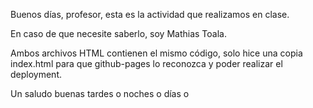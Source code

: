 Buenos días, profesor, esta es la actividad que realizamos en clase.

En caso de que necesite saberlo, soy Mathias Toala.

Ambos archivos HTML contienen el mismo código, solo hice una copia index.html para que github-pages lo reconozca y poder realizar el deployment.

Un saludo buenas tardes o noches o días o
